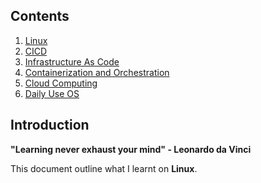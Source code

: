 ## Contents
1. [Linux](./Linux/README.md)
2. [CICD](./CICD/README.md)
3. [Infrastructure As Code](./IaC/README.md)
4. [Containerization and Orchestration](./Containerization%20and%20Orchestration/README.md)
5. [Cloud Computing](./Cloud%20Computing)
6. [Daily Use OS](./Daily%20Use/)

## Introduction
**"Learning never exhaust your mind" - Leonardo da Vinci**  

This document outline what I learnt on **Linux**.  